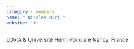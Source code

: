 ```yaml
---
category : members
name: " Nicolas Biri " 
website: '#'
---
```

LORIA & Université Henri Poincaré
Nancy, France


